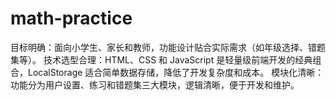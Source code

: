 # math-practice

目标明确：面向小学生、家长和教师，功能设计贴合实际需求（如年级选择、错题集等）。
技术选型合理：HTML、CSS 和 JavaScript 是轻量级前端开发的经典组合，LocalStorage 适合简单数据存储，降低了开发复杂度和成本。
模块化清晰：功能分为用户设置、练习和错题集三大模块，逻辑清晰，便于开发和维护。
